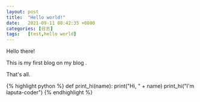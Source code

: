 ```yaml
---
layout: post
title:  "Hello world!"
date:   2021-09-11 08:42:35 +0800
categories: [日志] 
tags:   [test,hello world]
---
```

Hello there!

This is my first blog on my blog .

That's all.




{% highlight python %}
def print_hi(name):
   print("Hi, " + name)
print_hi("I'm laputa-coder")
{% endhighlight %}


